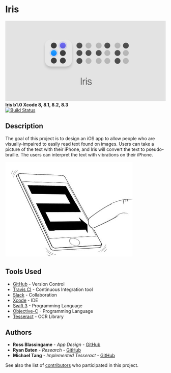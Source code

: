 # Iris

![Alt text](https://github.com/mita4829/Iris/blob/master/Header.jpg "Iris a1.0")
<b>Iris b1.0 Xcode 8, 8.1, 8.2, 8.3</b><br/>
[![Build Status](https://travis-ci.org/mita4829/Iris.svg?branch=master)](https://travis-ci.org/mita4829/Iris)

## Description
The goal of this project is to design an iOS app to allow people who are visually-impaired to easily read text found on images. Users can take a picture of the text with their iPhone, and Iris will convert the text to pseudo-braille. The users can interpret the text with vibrations on their iPhone.

![Alt text](https://github.com/mita4829/Iris/blob/master/iris.jpg)

## Tools Used
* [GitHub](https://github.com/) - Version Control
* [Travis CI](https://travis-ci.org/) - Continuous Integration tool
* [Slack](https://slack.com/) - Collaboration
* [Xcode](https://developer.apple.com/xcode/) - IDE
* [Swift 3](https://swift.org) - Programming Language
* [Objective-C](https://developer.apple.com/reference/objectivec) - Programming Language
* [Tesseract](https://github.com/tesseract-ocr/tesseract) - OCR Library

## Authors
* **Ross Blassingame** - *App Design* - [GitHub](https://github.com/RossBlassingame)
* **Ryan Baten** - *Research* - [GitHub](https://github.com/RyanBaten)
* **Michael Tang** - *Implemented Tesseract* - [GitHub](https://github.com/mita4829)

See also the list of [contributors](https://github.com/mita4829/Iris/graphs/contributors) who participated in this project.
